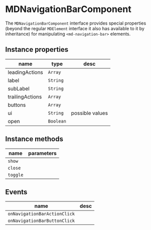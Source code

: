 # MDNavigationBarComponent
The `MDNavigationBarComponent` interface provides special properties (beyond the regular `MDElement` interface it also has available to it by inheritance) for manipulating `<md-navigation-bar>` elements.

## Instance properties

name|type|desc
---|---|---
leadingActions|`Array`|
label|`String`|
subLabel|`String`|
trailingActions|`Array`|
buttons|`Array`|
ui|`String`|possible values 
open|`Boolean`|

## Instance methods

name|parameters
---|---
`show`|
`close`|
`toggle`|

## Events

name|desc
---|---
`onNavigationBarActionClick`|
`onNavigationBarButtonClick`|
